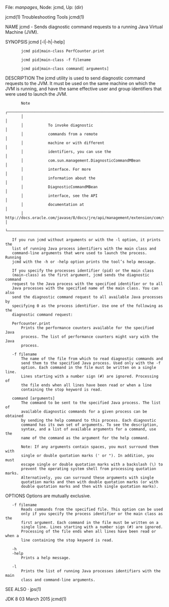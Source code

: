 File: *manpages*,  Node: jcmd,  Up: (dir)

jcmd(1)                      Troubleshooting Tools                     jcmd(1)



NAME
       jcmd - Sends diagnostic command requests to a running Java Virtual
       Machine (JVM).

SYNOPSIS
           jcmd [-l|-h|-help]

           jcmd pid|main-class PerfCounter.print

           jcmd pid|main-class -f filename

           jcmd pid|main-class command[ arguments]

DESCRIPTION
       The jcmd utility is used to send diagnostic command requests to the
       JVM. It must be used on the same machine on which the JVM is running,
       and have the same effective user and group identifiers that were used
       to launch the JVM.

           Note
           ┌────────────────────────────────────────────────────────────────────────────────────────────────────────────────────────────┐
           │                                                                                                                            │
           │           To invoke diagnostic                                                                                             │
           │           commands from a remote                                                                                           │
           │           machine or with different                                                                                        │
           │           identifiers, you can use the                                                                                     │
           │           com.sun.management.DiagnosticCommandMBean                                                                        │
           │           interface. For more                                                                                              │
           │           information about the                                                                                            │
           │           DiagnosticCommandMBean                                                                                           │
           │           interface, see the API                                                                                           │
           │           documentation at                                                                                                 │
           │           http://docs.oracle.com/javase/8/docs/jre/api/management/extension/com/sun/management/DiagnosticCommandMBean.html │
           └────────────────────────────────────────────────────────────────────────────────────────────────────────────────────────────┘

       If you run jcmd without arguments or with the -l option, it prints the
       list of running Java process identifiers with the main class and
       command-line arguments that were used to launch the process. Running
       jcmd with the -h or -help option prints the tool’s help message.

       If you specify the processes identifier (pid) or the main class
       (main-class) as the first argument, jcmd sends the diagnostic command
       request to the Java process with the specified identifier or to all
       Java processes with the specified name of the main class. You can also
       send the diagnostic command request to all available Java processes by
       specifying 0 as the process identifier. Use one of the following as the
       diagnostic command request:

       Perfcounter.print
           Prints the performance counters available for the specified Java
           process. The list of performance counters might vary with the Java
           process.

       -f filename
           The name of the file from which to read diagnostic commands and
           send them to the specified Java process. Used only with the -f
           option. Each command in the file must be written on a single line.
           Lines starting with a number sign (#) are ignored. Processing of
           the file ends when all lines have been read or when a line
           containing the stop keyword is read.

       command [arguments]
           The command to be sent to the specified Java process. The list of
           available diagnostic commands for a given process can be obtained
           by sending the help command to this process. Each diagnostic
           command has its own set of arguments. To see the description,
           syntax, and a list of available arguments for a command, use the
           name of the command as the argument for the help command.

           Note: If any arguments contain spaces, you must surround them with
           single or double quotation marks (' or "). In addition, you must
           escape single or double quotation marks with a backslash (\) to
           prevent the operating system shell from processing quotation marks.
           Alternatively, you can surround these arguments with single
           quotation marks and then with double quotation marks (or with
           double quotation marks and then with single quotation marks).

OPTIONS
       Options are mutually exclusive.

       -f filename
           Reads commands from the specified file. This option can be used
           only if you specify the process identifier or the main class as the
           first argument. Each command in the file must be written on a
           single line. Lines starting with a number sign (#) are ignored.
           Processing of the file ends when all lines have been read or when a
           line containing the stop keyword is read.

       -h
       -help
           Prints a help message.

       -l
           Prints the list of running Java processes identifiers with the main
           class and command-line arguments.

SEE ALSO
       ·   jps(1)



JDK 8                            03 March 2015                         jcmd(1)
